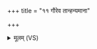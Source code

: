 +++
title = "११ गौरेव तान्हन्यमाना"

+++
<details><summary>मूलम् (VS)</summary>

गौरे॒व तान्ह॒न्यमा॑ना वैतह॒व्याँ अवा॑तिरत्। ये केस॑रप्राबन्धायाश्चर॒माजा॒मपे॑चिरन् ॥
</details>